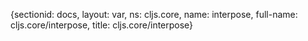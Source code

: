 {sectionid: docs, layout: var, ns: cljs.core, name: interpose, full-name: cljs.core/interpose,
  title: cljs.core/interpose}
